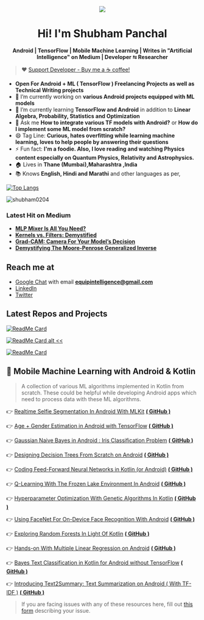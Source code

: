 
<p align="center">
  
  <img src="https://github.com/shubham0204/shubham0204/blob/master/banner_image.jpg?raw=true"/>

</p>

<h1 align="center">Hi! I'm Shubham Panchal</h1>

<p align="center">
<b>Android | TensorFlow | Mobile Machine Learning | Writes in "Artificial Intelligence" on Medium | Developer ⮀ Researcher</b>
</p>

> ♥ [Support Developer - Buy me a ☕ coffee!](https://paypal.me/ShubhamPanchalDev)

- **Open For Android + ML ( TensorFlow ) Freelancing Projects as well as Technical Writing projects**
- 🔭 I’m currently working on **various Android projects equipped with ML models**
- 🌱 I’m currently learning **TensorFlow and Android** in addition to **Linear Algebra, Probability, Statistics and Optimization**
- 💬 Ask me **How to integrate various TF models with Android?** or **How do I implement some ML model from scratch?**
- 😄 Tag Line: **Curious, hates overfitting while learning machine learning, loves to help people by answering their questions**
- ⚡ Fun fact: **I'm a foodie. Also, I love reading and watching Physics content especially on Quantum Physics, Relativity and Astrophysics.**
- 🏠 Lives in **Thane (Mumbai),Maharashtra ,India**
- 📚 Knows **English, Hindi and Marathi** and other languages as per,

[![Top Langs](https://github-readme-stats.vercel.app/api/top-langs/?username=shubham0204&layout=compact)](https://github.com/anuraghazra/github-readme-stats)

<p align="left"><img src="https://komarev.com/ghpvc/?username=shubham0204&label=Profile%20views&color=0e75b6&style=flat"
                     alt="shubham0204"/></p>

### Latest Hit on Medium

- [**MLP Mixer Is All You Need?**](https://towardsdatascience.com/mlp-mixer-is-all-you-need-20dbc7587fe4)
- [**Kernels vs. Filters: Demystified**](https://pub.towardsai.net/kernels-vs-filters-demystified-1fd594e1c38d)
- [**Grad-CAM: Camera For Your Model’s Decision**](https://towardsdatascience.com/grad-cam-camera-for-your-models-decision-1ef69aae8fe7)
- [**Demystifying The Moore-Penrose Generalized Inverse**](https://www.cantorsparadise.com/demystifying-the-moore-penrose-generalized-inverse-a1b989a1dd49)

## Reach me at

- [Google Chat](https://mail.google.com/chat) with email **equipintelligence@gmail.com**
- [LinkedIn](https://www.linkedin.com/in/shubham-panchal-82ba92160/)
- [Twitter](https://twitter.com/im_mobileML_dev)

## Latest Repos and Projects 

[![ReadMe Card](https://github-readme-stats.vercel.app/api/pin/?username=shubham0204&repo=Age-Gender_Estimation_TF-Android)](https://github.com/anuraghazra/github-readme-stats)

[![ReadMe Card alt <<](https://github-readme-stats.vercel.app/api/pin/?username=shubham0204&repo=QLearning_With_FrozenLakeEnv_Android)](https://github.com/anuraghazra/github-readme-stats)

[![ReadMe Card](https://github-readme-stats.vercel.app/api/pin/?username=shubham0204&repo=FaceRecognition_With_FaceNet_Android)](https://github.com/anuraghazra/github-readme-stats)

## 📱 Mobile Machine Learning with Android & Kotlin

> A collection of various ML algorithms implemented in Kotlin from scratch. These could be helpful while developing Android apps which need to process data with these ML algorithms.

👉 [Realtime Selfie Segmentation In Android With MLKit](https://proandroiddev.com/realtime-selfie-segmentation-in-android-with-mlkit-38637c8502ba) **[ ( GitHub ) ](https://github.com/shubham0204/MLKit_Selfie_Segmentation_Android)**

👉 [Age + Gender Estimation in Android with TensorFlow](https://towardsdatascience.com/detecting-age-and-gender-with-tf-lite-on-android-33997eed6c25) **[  ( GitHub ) ](https://github.com/shubham0204/Age-Gender_Estimation_TF-Android)**

👉 [Gaussian Naive Bayes in Android : Iris Classification Problem](https://heartbeat.fritz.ai/implementing-the-gaussian-naive-bayes-classifier-in-android-67746b69d1b1) **[  ( GitHub ) ](https://github.com/shubham0204/GaussianNaiveBayes_Android_App)**

👉  [Designing Decision Trees From Scratch on Android](https://becominghuman.ai/designing-decision-trees-from-scratch-on-android-68bf7ee0d01a) **[  ( GitHub ) ](https://github.com/shubham0204/Decision_Tree_On_Android/tree/master/decision_trees_kotlin)**
 
👉  [Coding Feed-Forward Neural Networks in Kotlin (or Android)](https://heartbeat.fritz.ai/coding-feed-foward-neural-networks-in-kotlin-or-android-b93efd47538f) **[  ( GitHub ) ](https://github.com/shubham0204/Feedforward_Neural_Network_Kotlin)**

👉  [Q-Learning With The Frozen Lake Environment In Android](https://heartbeat.fritz.ai/q-learning-with-the-frozen-lake-environment-in-android-937cf48dcc52) **[  ( GitHub ) ](https://github.com/shubham0204/QLearning_With_FrozenLakeEnv_Android)**

👉  [Hyperparameter Optimization With Genetic Algorithms In Kotlin](https://heartbeat.fritz.ai/hyperparameter-optimization-with-genetic-algorithms-in-kotlin-75e9c5a1e5ab) **[  ( GitHub ) ](https://github.com/shubham0204/NN_GeneticAlgo_Optimization_Kotlin)**

👉  [Using FaceNet For On-Device Face Recognition With Android](https://towardsdatascience.com/using-facenet-for-on-device-face-recognition-with-android-f84e36e19761) **[  ( GitHub ) ](https://github.com/shubham0204/FaceRecognition_With_FaceNet_Android)**
 
👉  [Exploring Random Forests In Light Of Kotlin](https://heartbeat.fritz.ai/exploring-random-forests-in-the-light-of-kotlin-250210793248) **[  ( GitHub ) ](https://github.com/shubham0204/Decision_Tree_On_Android/tree/master/random_forests_kotlin)**

👉  [Hands-on With Multiple Linear Regression on Android](https://becominghuman.ai/hands-on-with-multiple-linear-regression-on-android-723a29e4f690) **[  ( GitHub ) ](https://github.com/shubham0204/Linear_Regression_with_Kotlin_Android)**

👉  [Bayes Text Classification in Kotlin for Android without TensorFlow](https://towardsdatascience.com/bayes-text-classification-in-kotlin-for-android-without-tensorflow-d10f1247c23d) **[  ( GitHub ) ](https://github.com/shubham0204/Bayes_Text_Classifier_with_Kotlin)**

👉  [Introducing Text2Summary: Text Summarization on Android ( With TF-IDF )](https://towardsdatascience.com/spam-classification-in-android-with-tensorflow-lite-cde417e81260) **[  ( GitHub ) ](https://github.com/shubham0204/Text2Summary-Android)**

> If you are facing issues with any of these resources here, fill out [this form](https://forms.gle/6dbLZdmnBZjE99Bx5) describing your issue.
